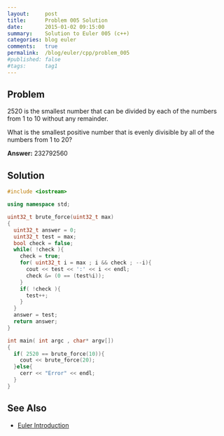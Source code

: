 ```yaml
---
layout:     post
title:      Problem 005 Solution
date:       2015-01-02 09:15:00
summary:    Solution to Euler 005 (c++)
categories: blog euler
comments:   true
permalink:  /blog/euler/cpp/problem_005
#published: false
#tags:      tag1
---
```


## Problem

2520 is the smallest number that can be divided by each of the numbers from 1 to 10 without any remainder.

What is the smallest positive number that is evenly divisible by all of the numbers from 1 to 20?

**Answer:** 232792560

## Solution

```cpp
#include <iostream>

using namespace std;

uint32_t brute_force(uint32_t max)
{
  uint32_t answer = 0;
  uint32_t test = max;
  bool check = false;
  while( !check ){
    check = true;
    for( uint32_t i = max ; i && check ; --i){
      cout << test << ':' << i << endl;
      check &= (0 == (test%i));
    }
    if( !check ){
      test++;
    }
  }
  answer = test;
  return answer;
}

int main( int argc , char* argv[])
{
  if( 2520 == brute_force(10)){
    cout << brute_force(20);
  }else{
    cerr << "Error" << endl;
  }
}
```

## See Also

* [Euler Introduction]({{site.baseurl}}/blog/euler/introduction)
